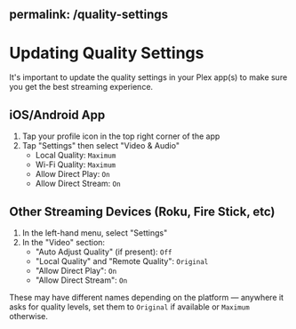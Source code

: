 permalink: /quality-settings
---
# Updating Quality Settings

It's important to update the quality settings in your Plex app(s) to make sure you get the best streaming experience.

## iOS/Android App

1. Tap your profile icon in the top right corner of the app
2. Tap "Settings" then select "Video & Audio"
   * Local Quality: `Maximum`
   * Wi-Fi Quality: `Maximum`
   * Allow Direct Play: `On`
   * Allow Direct Stream: `On`

## Other Streaming Devices (Roku, Fire Stick, etc)

1. In the left-hand menu, select "Settings"
2. In the "Video" section:
   * "Auto Adjust Quality" (if present): `Off`
   * "Local Quality" and "Remote Quality": `Original`
   * "Allow Direct Play": `On`
   * "Allow Direct Stream": `On`

These may have different names depending on the platform — anywhere it asks for quality levels, set them to `Original` if available or `Maximum` otherwise.
